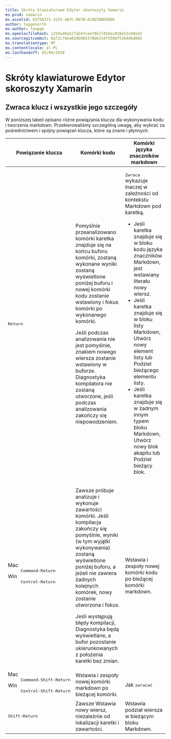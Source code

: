 ```yaml
---
title: Skróty klawiaturowe Edytor skoroszyty Xamarin
ms.prod: xamarin
ms.assetid: 6375A371-3215-4A7C-B97B-A19E58BE96D6
author: topgenorth
ms.author: toopge
ms.openlocfilehash: 1258a40a527ab47cee78b17454ac818e53c60ad2
ms.sourcegitcommit: 0a72c7dea020b965378b6314f558bf5360dbd066
ms.translationtype: MT
ms.contentlocale: pl-PL
ms.lasthandoff: 05/09/2018
---
```

# <a name="xamarin-workbooks-editor-keyboard-shortcuts"></a>Skróty klawiaturowe Edytor skoroszyty Xamarin

## <a name="the-return-key-and-its-nuances"></a>Zwraca klucz i wszystkie jego szczegóły

W poniższej tabeli opisano różne powiązania klucza dla wykonywania kodu i tworzenia markdown. Przekierowaliśmy szczególną uwagę, aby wybrać za pośrednictwem i spójny powiązań klucza, które są znane i płynnych.

|Powiązanie klucza|Komórki kodu|Komórki języka znaczników markdown|
|--- |--- |--- |
|<kbd>Return</kbd>|<p>Pomyślnie przeanalizowano komórki karetka znajduje się na końcu buforu komórki, zostaną wykonane wyniki zostaną wyświetlone poniżej buforu i nowej komórki kodu zostanie wstawiony i fokus komórki po wykonanego komórki.</p><p>Jeśli podczas analizowania nie jest pomyślnie, znakiem nowego wiersza zostanie wstawiony w buforze. Diagnostyka kompilatora nie zostaną utworzone, jeśli podczas analizowania zakończy się niepowodzeniem.</p>|<p><kbd>Zwraca</kbd> wykazuje inaczej w zależności od kontekstu Markdown pod karetką.</p><ul><li>Jeśli karetka znajduje się w bloku kodu języka znaczników Markdown, jest wstawiany literału nowy wiersz.</li><li>Jeśli karetka znajduje się w bloku listy Markdown, Utwórz nowy element listy lub Podziel bieżącego elementu listy.</li><li>Jeśli karetka znajduje się w żadnym innym typem bloku Markdown, Utwórz nowy blok akapitu lub Podziel bieżący blok.</li></ul>|
|<dl><dt>Mac</dt><dd><kbd>Command‑Return</kbd></dd><dt>Win</dt><dd><kbd>Control‑Return</kbd></dd></dl>|<p>Zawsze próbuje analizuje i wykonuje zawartości komórki. Jeśli kompilacja zakończy się pomyślnie, wyniki (w tym wyjątki wykonywania) zostaną wyświetlone poniżej buforu, a jeżeli nie zawiera żadnych kolejnych komórek, nowy zostanie utworzona i fokus.</p><p>Jeśli występują błędy kompilacji, Diagnostyka będą wyświetlane, a bufor pozostanie ukierunkowanych z położenia karetki bez zmian.</p>|Wstawia i zespoły nowej komórki kodu po bieżącej komórki markdown.|
|<dl><dt>Mac</dt><dd><kbd>Command‑Shift‑Return</kbd><dd><dt>Win</dt><dd><kbd>Control‑Shift‑Return</kbd></dd></dl>|Wstawia i zespoły nowej komórki markdown po bieżącej komórki.|Jak <kbd>zwracać</kbd>|
|<kbd>Shift‑Return</kbd>|Zawsze Wstawia nowy wiersz, niezależnie od lokalizacji karetki i zawartości.|Wstawia podział wiersza w bieżącym bloku Markdown.|
